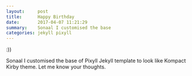 ```yaml
---
layout:     post
title:      Happy Birthday
date:       2017-04-07 11:21:29
summary:    Sonaal I customised the base
categories: jekyll pixyll
---
```


:))

Sonaal I customised the base of Pixyll Jekyll template to look like Kompact Kirby theme. Let me know your thoughts.
